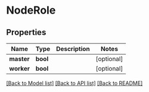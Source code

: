 # NodeRole

## Properties
Name | Type | Description | Notes
------------ | ------------- | ------------- | -------------
**master** | **bool** |  | [optional] 
**worker** | **bool** |  | [optional] 

[[Back to Model list]](../README.md#documentation-for-models) [[Back to API list]](../README.md#documentation-for-api-endpoints) [[Back to README]](../README.md)

